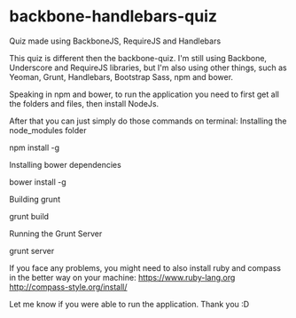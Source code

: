 backbone-handlebars-quiz
========================

Quiz made using BackboneJS, RequireJS and Handlebars

This quiz is different then the backbone-quiz. I'm still using Backbone, Underscore and RequireJS libraries, but I'm also using other things, such as Yeoman, Grunt, Handlebars, Bootstrap Sass, npm and bower.

Speaking in npm and bower, to run the application you need to first get all the folders and files, then install NodeJs.

After that you can just simply do those commands on terminal:
Installing the node_modules folder

npm install -g

Installing bower dependencies

bower install -g

Building grunt

grunt build

Running the Grunt Server

grunt server

If you face any problems, you might need to also install ruby and compass in the better way on your machine:
https://www.ruby-lang.org
http://compass-style.org/install/

Let me know if you were able to run the application. Thank you :D
